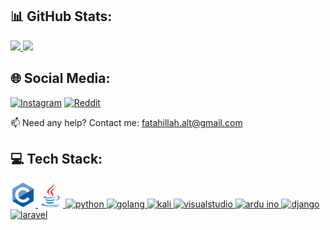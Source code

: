 ## 📊 GitHub Stats:

<p align="left">
  <a href="https://github.com/fatihhdr">
    <img height="180em" src="https://github-readme-stats-eight-theta.vercel.app/api?username=fatihhdr&show_icons=true&theme=dark&include_all_commits=true&count_private=true"/>
    <img height="180em" src="https://github-readme-stats-eight-theta.vercel.app/api/top-langs/?username=fatihhdr&layout=compact&langs_count=8&theme=dark"/>
  </a>
</p>

 ## 🌐 Social Media:
[![Instagram](https://img.shields.io/badge/Instagram-%23E4405F.svg?logo=Instagram&logoColor=white)](https://instagram.com/fatihsnapz) [![Reddit](https://img.shields.io/badge/Reddit-%23FF4500.svg?logo=Reddit&logoColor=white)](https://reddit.com/user/BigMusclBoy) 
</p> 📫 Need any help? Contact me: 
<a href="mailto:fatahillah.alt@gmail.com" class="text-white flex gap-1 text-base opacity-75 mt-2 transition-all ease-in-out hover:opacity-100" <svg xmlns="http://www.w3.org/2000/svg" fill="none" viewBox="0 0 24 24" stroke-width="1.5" stroke="currentColor" class="w-6 h-6">
<path stroke-linecap="round" stroke-linejoin="round" d="M21.75 6.75v10.5a2.25 2.25 0 01-2.25 2.25h-15a2.25 2.25 0 01-2.25-2.25V6.75m19.5 0A2.25 2.25 0 0019.5 4.5h-15a2.25 2.25 0 00-2.25 2.25m19.5 0v.243a2.25 2.25 0 01-1.07 1.916l-7.5 4.615a2.25 2.25 0 01-2.36 0L3.32 8.91a2.25 2.25 0 01-1.07-1.916V6.75"> </path></svg>fatahillah.alt@gmail.com</a>

## 💻 Tech Stack:

<p align="left">
  <a href="https://www.cprogramming.com/" target="_blank" rel="noreferrer"> 
    <img src="https://raw.githubusercontent.com/devicons/devicon/master/icons/c/c-original.svg" alt="c" width="40" height="40"/> 
  </a>
  <a href="https://www.java.com" target="_blank" rel="noreferrer"> 
    <img src="https://raw.githubusercontent.com/devicons/devicon/master/icons/java/java-original.svg" alt="java" width="40" height="40"/> 
  </a>
  <a href="https://www.python.org" target="_blank" rel="noreferrer"> 
    <img src="https://cdn.jsdelivr.net/gh/devicons/devicon@latest/icons/python/python-original.svg" alt="python" width="40" height="40"/> 
  </a>
  <a href="https://go.dev/" target="_blank" rel="noreferrer"> 
    <img src="https://cdn.jsdelivr.net/gh/devicons/devicon@latest/icons/go/go-original-wordmark.svg" alt="golang" width="40" height="40"/> 
  </a>
  <a href="https://www.kali.org/" target="_blank" rel="noreferrer"> 
    <img src="https://cdn.jsdelivr.net/gh/devicons/devicon@latest/icons/debian/debian-original.svg" alt="kali" width="40" height="40"/> 
  </a>
  <a href="https://visualstudio.microsoft.com/" target="_blank" rel="noreferrer"> 
    <img src="https://cdn.jsdelivr.net/gh/devicons/devicon@latest/icons/visualstudio/visualstudio-original.svg" alt="visualstudio" width="40" height="40"/> 
  </a>
  <a href="https://www.arduino.cc/en/software" target="_blank" rel="noreferrer"> 
    <img src="https://cdn.jsdelivr.net/gh/devicons/devicon@latest/icons/arduino/arduino-original.svg" alt="ardu ino" width="40" height="40"/> 
  </a>
  <a href="https://www.djangoproject.com/" target="_blank" rel="noreferrer"> 
    <img src="https://cdn.jsdelivr.net/gh/devicons/devicon@latest/icons/django/django-plain.svg" alt="django" width="40" height="40"/> 
  </a>
  <a href="https://laravel.com/" target="_blank" rel="noreferrer"> 
    <img src="https://cdn.jsdelivr.net/gh/devicons/devicon@latest/icons/laravel/laravel-original.svg" alt="laravel" width="40" height="40"/> 
  </a>
</p>
